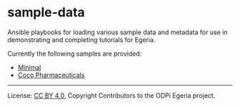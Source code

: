 <!-- SPDX-License-Identifier: CC-BY-4.0 -->
<!-- Copyright Contributors to the ODPi Egeria project. -->

# sample-data

Ansible playbooks for loading various sample data and metadata for use in demonstrating and completing tutorials for Egeria.

Currently the following samples are provided:

- [Minimal](https://github.com/odpi/egeria-samples/tree/main/sample-data/minimal/README.md)
- [Coco Pharmaceuticals](coco-pharmaceuticals/README.md)

----
License: [CC BY 4.0](https://creativecommons.org/licenses/by/4.0/),
Copyright Contributors to the ODPi Egeria project.
